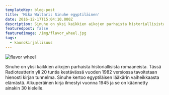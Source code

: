 ```yaml
---
templateKey: blog-post
title: 'Mika Waltari: Sinuhe egyptiläinen'
date: 2016-12-17T15:04:10.000Z
description: Sinuhe on yksi kaikkien aikojen parhaista historiallisista romaaneista.
featuredpost: false
featuredimage: /img/flavor_wheel.jpg
tags:
  - kaunokirjallisuus
---
```

![flavor wheel](/img/flavor_wheel.jpg)

Sinuhe on yksi kaikkien aikojen parhaista historiallisista romaaneista. Tässä Radioteatterin yli 20 tuntia kestävässä vuoden 1982 versiossa tavoitetaan hienosti kirjan tunnelma. Sinuhe kertoo egyptiläisen lääkärin vaiheikkaasta elämästä. Alkuperäinen kirja ilmestyi vuonna 1945 ja se on käännetty ainakin 30 kielelle.
